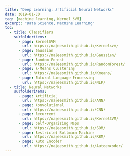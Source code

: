 ```yaml
---
title: "Deep Learning: Artificial Neural Networks"
date: 2019-01-20
tag: [machine learning, Kernel SVM]
excerpt: "Data Science, Machine Learning"
toc:
  - title: Classifiers
    subfolderitems:
      - page: KernelSVM
        url: https://najeesmith.github.io/KernelSVM/
      - page: Gaussian
        url: https://najeesmith.github.io/Gaussian/
      - page: Random Forest
        url: https://najeesmith.github.io/RandomForest/
      - page: K-Means Clustering
        url: https://najeesmith.github.io/Kmeans/
      - page: Natural Language Processing
        url: https://najeesmith.github.io/NLP/       
  - title: Neural Networks
    subfolderitems:
      - page: Artificial
        url: https://najeesmith.github.io/ANN/
      - page: Convolutional
        url: https://najeesmith.github.io/CNN/
      - page: Recurrent
        url: https://najeesmith.github.io/KernelSVM/
      - page: Self-Organizing Maps
        url: https://najeesmith.github.io/SOM/
      - page: Restricted Boltmann Machine
        url: https://najeesmith.github.io/RBM/
      - page: Auto Encoder
        url: https://najeesmith.github.io/Autoencoder/
---
```

